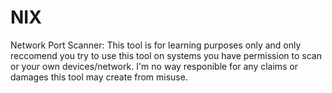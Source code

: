 # NIX
Network Port Scanner: 
This tool is for learning purposes only and only reccomend you try to use this tool on systems you have permission to scan or your own devices/network.
I'm no way responible for any claims or damages this tool may create from misuse.
